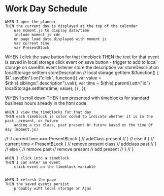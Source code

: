 # Work Day Schedule

    WHEN I open the planner
    THEN the current day is displayed at the top of the calendar
        use moment.js to display date/time 
        include moment js cdn 
        on page load date displayed with moment js 
        var current time 
        var PresentBlock


  WHEN I click the save button for that timeblock
    THEN the text for that event is saved in local storage
        click event on save button - trigger to add to local storage
             on saveBtn event listener store the description
            var storeDescription
            localStorage setItem storeDescription
// local storage getItem 
$(function() {
    $(".saveBtn").on("click", function(){
      var value = $(this).siblings(".description").val();
      var time = $(this).parent().attr("id")
      localStorage.setItem(time, value);
    }) ; 
  });


  WHEN I scroll down
    THEN I am presented with timeblocks for standard business hours
        already in the html code


 
    WHEN I view the timeblocks for that day
    THEN each timeblock is color coded to indicate whether it is in the past, present, or future
        adding a css class, past present 0r future based on the time 0f day (moment.js)
// if current time === PresentBLock {
//     addClass present
// } 
// else if {
//     current time < PresentBLock {
//         remove present class 
//         addclass past
//     }
//     else {
//         remove past
//         remove present 
//         add present
//     }
// }

    WHEN I click into a timeblock
    THEN I can enter an event
        click event on the timeblock variable 


    WHEN I refresh the page
    THEN the saved events persist
        probably wiht local storage or Ajax